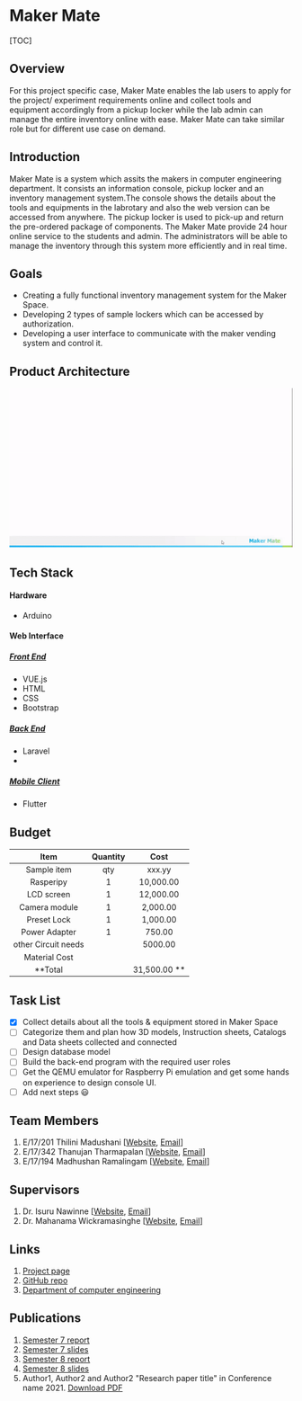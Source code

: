
[//]: # "Please refer the instructions in below URL for the configurations"
[//]: # "https://projects.ce.pdn.ac.lk/docs/how-to-add-a-project"

# Maker Mate

[TOC]

## Overview
For this project specific case, Maker Mate enables the lab users to apply for the project/ experiment requirements online and collect tools and equipment accordingly from a pickup locker while the lab admin can manage the entire inventory online with ease. Maker Mate can take similar role but for different use case on demand.

## Introduction
Maker Mate is a system which assits the makers in computer engineering department. It consists an information console, pickup locker and an inventory management system.The console shows the details about the tools and equipments in the labrotary and also the web version can be accessed from anywhere. The pickup locker is used to pick-up and return the pre-ordered package of components. The Maker Mate provide 24 hour online service to the students and admin. The administrators will be able to manage the inventory through this system more efficiently and in real time.

## Goals
* Creating a fully functional inventory management system for the Maker Space.
* Developing 2 types of sample lockers which can be accessed by authorization. 
* Developing a user interface to communicate with the maker vending system and control it.



## Product Architecture

![Maker Mate Architecture](docs/assets/img/animations/product-architecture.gif)



## Tech Stack

#### Hardware
* Arduino

#### Web Interface
##### <u>Front End</u>
* VUE.js
* HTML
* CSS
* Bootstrap
##### <u>Back End</u>
* Laravel
* 
##### <u>Mobile Client</u>
* Flutter

## Budget

|    Item                     | Quantity |  Cost           |
| :---------:                 | :------: | :----:          |
| Sample item                 |   qty    | xxx.yy          |
| Rasperipy                   |    1     | 10,000.00       |
| LCD screen                  |    1     | 12,000.00       |
| Camera module               |    1     |  2,000.00       |
| Preset Lock                 |    1     |  1,000.00       |
| Power Adapter               |    1     |    750.00       |
| other Circuit needs         |          |   5000.00       |
| Material Cost               |          |                 |
| **Total                    |          | 31,500.00     ** |

## Task List

- [x] Collect details about all the tools & equipment stored in Maker Space
- [ ] Categorize them and plan how 3D models, Instruction sheets, Catalogs and Data sheets collected and connected
- [ ] Design database model
- [ ] Build the back-end program with the required user roles
- [ ] Get the QEMU emulator for Raspberry Pi emulation and get some hands on experience to design console UI.
- [ ] Add next steps :smiley:

## Team Members

1. E/17/201 Thilini Madushani [[Website](http://www.thilini98.me/), [Email](mailto:e17201@eng.pdn.ac.lk)]
2. E/17/342 Thanujan Tharmapalan [[Website](https://github.com/thanujan96), [Email](mailto:e17342@eng.pdn.ac.lk)]
3. E/17/194 Madhushan Ramalingam [[Website](https://www.drmadhushan.me/), [Email](mailto:drmadhushan@gmail.com)]

## Supervisors
1. Dr. Isuru Nawinne [[Website](http://www.ce.pdn.ac.lk/academic-staff/isuru-nawinne/), [Email](mailto:isurunawinne@eng.pdn.ac.lk)]
2. Dr. Mahanama Wickramasinghe [[Website](http://www.ce.pdn.ac.lk/2021/05/02/dr-mahanama-wickramasinghe/), [Email](mailto:mahanamaw@eng.pdn.ac.lk)]

## Links
1. [Project page](https://cepdnaclk.github.io/e17-3yp-maker-mate)
2. [GitHub repo](https://github.com/cepdnaclk/e17-3yp-maker-mate)
3. [Department of computer engineering](http://ce.pdn.ac.lk)

## Publications
1. [Semester 7 report](https://cepdnaclk.github.io/e17-3yp-maker-mate)
2. [Semester 7 slides](https://cepdnaclk.github.io/e17-3yp-maker-mate)
3. [Semester 8 report](https://cepdnaclk.github.io/e17-3yp-maker-mate)
4. [Semester 8 slides](https://cepdnaclk.github.io/e17-3yp-maker-mate)
5. Author1, Author2 and Author2 "Research paper title" in Conference name 2021. [Download PDF ](https://cepdnaclk.github.io/e17-3yp-maker-mate)
